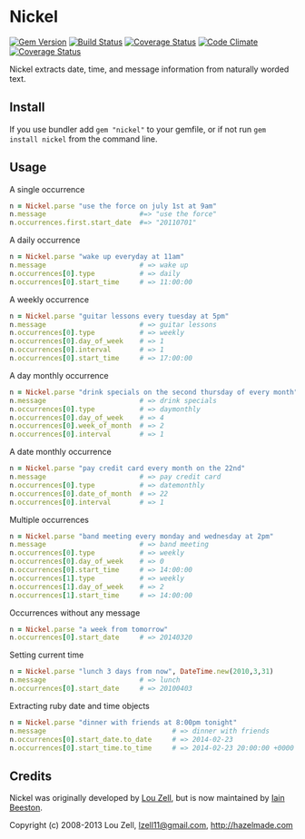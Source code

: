 Nickel
======

[![Gem Version](http://img.shields.io/gem/v/nickel.svg)](http://rubygems.org/gems/nickel)
[![Build Status](http://img.shields.io/travis/iainbeeston/nickel/master.svg)](https://travis-ci.org/iainbeeston/nickel)
[![Coverage Status](http://img.shields.io/coveralls/iainbeeston/nickel/master.svg)](https://coveralls.io/r/iainbeeston/nickel)
[![Code Climate](http://img.shields.io/codeclimate/github/iainbeeston/nickel.svg)](https://codeclimate.com/github/iainbeeston/nickel)
[![Coverage Status](http://img.shields.io/codeclimate/coverage/github/iainbeeston/nickel.svg)](https://codeclimate.com/github/iainbeeston/nickel)

Nickel extracts date, time, and message information from naturally worded text.

Install
-------

If you use bundler add `gem "nickel"` to your gemfile, or if not run `gem install nickel` from the command line.

Usage
-----

A single occurrence

~~~ ruby
n = Nickel.parse "use the force on july 1st at 9am"
n.message                       #=> "use the force"
n.occurrences.first.start_date  #=> "20110701"
~~~

A daily occurrence

~~~ ruby
n = Nickel.parse "wake up everyday at 11am"
n.message                       # => wake up
n.occurrences[0].type           # => daily
n.occurrences[0].start_time     # => 11:00:00
~~~

A weekly occurrence

~~~ ruby
n = Nickel.parse "guitar lessons every tuesday at 5pm"
n.message                       # => guitar lessons
n.occurrences[0].type           # => weekly
n.occurrences[0].day_of_week    # => 1
n.occurrences[0].interval       # => 1
n.occurrences[0].start_time     # => 17:00:00
~~~

A day monthly occurrence

~~~ ruby
n = Nickel.parse "drink specials on the second thursday of every month"
n.message                       # => drink specials
n.occurrences[0].type           # => daymonthly
n.occurrences[0].day_of_week    # => 4
n.occurrences[0].week_of_month  # => 2
n.occurrences[0].interval       # => 1
~~~

A date monthly occurrence

~~~ ruby
n = Nickel.parse "pay credit card every month on the 22nd"
n.message                       # => pay credit card
n.occurrences[0].type           # => datemonthly
n.occurrences[0].date_of_month  # => 22
n.occurrences[0].interval       # => 1
~~~

Multiple occurrences

~~~ ruby
n = Nickel.parse "band meeting every monday and wednesday at 2pm"
n.message                       # => band meeting
n.occurrences[0].type           # => weekly
n.occurrences[0].day_of_week    # => 0
n.occurrences[0].start_time     # => 14:00:00
n.occurrences[1].type           # => weekly
n.occurrences[1].day_of_week    # => 2
n.occurrences[1].start_time     # => 14:00:00
~~~

Occurrences without any message

~~~ ruby
n = Nickel.parse "a week from tomorrow"
n.occurrences[0].start_date     # => 20140320
~~~

Setting current time

~~~ ruby
n = Nickel.parse "lunch 3 days from now", DateTime.new(2010,3,31)
n.message                       # => lunch
n.occurrences[0].start_date     # => 20100403
~~~

Extracting ruby date and time objects

~~~ ruby
n = Nickel.parse "dinner with friends at 8:00pm tonight"
n.message                               # => dinner with friends
n.occurrences[0].start_date.to_date     # => 2014-02-23
n.occurrences[0].start_time.to_time     # => 2014-02-23 20:00:00 +0000
~~~

Credits
-------

Nickel was originally developed by [Lou Zell](https://github.com/lzell/nickel), but is now maintained by [Iain Beeston](https://github.com/iainbeeston/nickel).

Copyright (c) 2008-2013 Lou Zell, lzell11@gmail.com, http://hazelmade.com
